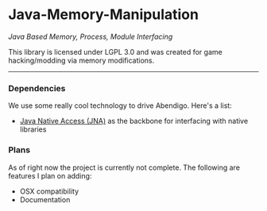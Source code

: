 # Java-Memory-Manipulation
_Java Based Memory, Process, Module Interfacing_

This library is licensed under LGPL 3.0 and was created for game hacking/modding via memory modifications.

---

### Dependencies

We use some really cool technology to drive Abendigo. Here's a list:

- [Java Native Access (JNA)](https://github.com/java-native-access/jna) as the backbone for interfacing with native libraries

### Plans

As of right now the project is currently not complete. The following are features I plan on adding:
 - OSX compatibility
 - Documentation